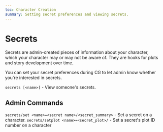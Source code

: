 ```yaml
---
toc: Character Creation
summary: Setting secret preferences and viewing secrets.
---
```

# Secrets
Secrets are admin-created pieces of information about your character, which your character may or may not be aware of. They are hooks for plots and story development over time.

You can set your secret preferences during CG to let admin know whether you're interested in secrets.

`secrets [<name>]` - View someone's secrets.

## Admin Commands

`secrets/set <name>=<secret name>/<secret_summary>` - Set a secret on a character.
`secrets/setplot <name>=<secret_plot>/` - Set a secret's plot ID number on a character
